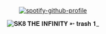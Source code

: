<div align="center">

[![spotify-github-profile](https://spotify-github-profile.kittinanx.com/api/view?uid=312jn2wjs4n4urso7liwgsknpsuq&cover_image=false&theme=natemoo-re&show_offline=true&background_color=121212&interchange=false&bar_color=fbb7c8&bar_color_cover=false)](https://github.com/kittinan/spotify-github-profile)
</div>
<div align="center">

![𝐒𝐊𝟖 𝐓𝐇𝐄 𝐈𝐍𝐅𝐈𝐍𝐈𝐓𝐘 ➵ 𝐭𝐫𝐚𝐬𝐡 𝟏_](https://github.com/user-attachments/assets/e43a19b5-d115-4ca1-8009-235cc31c121f)

</div>
<!--
**angurakei/angurakei** is a ✨ _special_ ✨ repository because its `README.md` (this file) appears on your GitHub profile.

Here are some ideas to get you started:

- 🔭 I’m currently working on ...
- 🌱 I’m currently learning ...
- 👯 I’m looking to collaborate on ...
- 🤔 I’m looking for help with ...
- 💬 Ask me about ...
- 📫 How to reach me: ...
- 😄 Pronouns: ...
- ⚡ Fun fact: ...
-->
